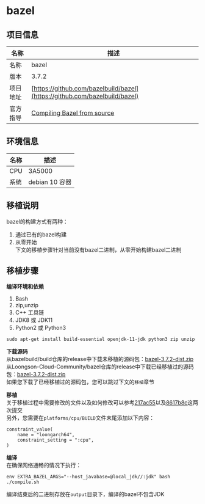# bazel

## 项目信息

|名称       |描述|
|--         |--|
|名称       |bazel|
|版本       |3.7.2|
|项目地址   |[https://github.com/bazelbuild/bazel](https://github.com/bazelbuild/bazel)|
|官方指导   |[Compiling Bazel from source](https://docs.bazel.build/versions/3.7.0/install-compile-source.html)|

## 环境信息

|名称       |描述|
|--         |--|
|CPU        |3A5000|
|系统       |debian 10 容器|

## 移植说明
bazel的构建方式有两种：  
1. 通过已有的bazel构建  
2. 从零开始  
下文的移植步骤针对当前没有bazel二进制，从零开始构建bazel二进制

## 移植步骤

__编译环境和依赖__  
1. Bash  
2. zip,unzip  
3. C++ 工具链   
4. JDK8 或 JDK11  
5. Python2 或 Python3  
```
sudo apt-get install build-essential openjdk-11-jdk python3 zip unzip
```

__下载源码__  
从bazelbuild/build仓库的release中下载未移植的源码包：[bazel-3.7.2-dist.zip](https://github.com/bazelbuild/bazel/releases/download/3.7.2/bazel-3.7.2-dist.zip)  
从Loongson-Cloud-Community/bazel仓库的release中下载已经移植过的源码包：[bazel-3.7.2-dist.zip](https://github.com/Loongson-Cloud-Community/bazel/releases/download/3.7.2/bazel-3.7.2-dist.zip)  
如果您下载了已经移植过的源码包，您可以跳过下文的`移植`章节

__移植__  
关于移植过程中需要修改的文件以及如何修改可以参考[217ac55](https://github.com/Loongson-Cloud-Community/bazel/commit/217ac5503e5f57b770f30b8a335e46785d3d720f)以及[8617b8c](https://github.com/Loongson-Cloud-Community/bazel/commit/8617b8cdff6510850ea4d24621bbeec1204236bf)这两次提交  
另外，您需要在`platforms/cpu/BUILD`文件末尾添加以下内容：
```
constraint_value(
    name = "loongarch64",
    constraint_setting = ":cpu",
)

```

__编译__  
在确保网络通畅的情况下执行：
```
env EXTRA_BAZEL_ARGS="--host_javabase=@local_jdk//:jdk" bash ./compile.sh
```
编译结束后的二进制存放在`output`目录下，编译的bazel不包含JDK
